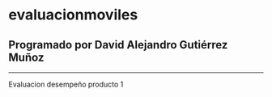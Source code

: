 # evaluacionmoviles
## Programado por David Alejandro Gutiérrez Muñoz 
***
Evaluacion desempeño producto 1

